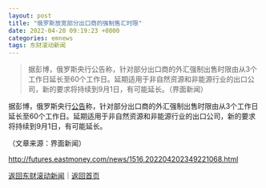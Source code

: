 ```yaml
---
layout: post
title: "俄罗斯放宽部分出口商的强制售汇时限"
date: 2022-04-20 09:19:23 +0800
categories: emnews
tags: 东财滚动新闻
---
```

> 据彭博，俄罗斯央行公告称，针对部分出口商的外汇强制出售时限由从3个工作日延长至60个工作日。延期适用于非自然资源和非能源行业的出口公司，新的要求将持续到9月1日，有可能延长。（界面新闻）

<p>据彭博，俄罗斯央行<span id="Info.3332"><a href="http://data.eastmoney.com/notices/" class="infokey">公告</a></span>称，针对部分出口商的外汇强制出售时限由从3个工作日延长至60个工作日。延期适用于非自然资源和非能源行业的出口公司，新的要求将持续到9月1日，有可能延长。</p><p class="em_media">（文章来源：界面新闻）</p>

<http://futures.eastmoney.com/news/1516,202204202349221068.html>

[返回东财滚动新闻](//finews.withounder.com/emnews/)｜[返回首页](//finews.withounder.com/)
